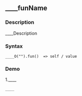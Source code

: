 ## ____funName

### Description

____Description

### Syntax
	____O("").fun()  => self / value

### Demo

1.____

	____

